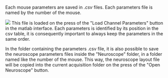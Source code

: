 Each mouse parameters are saved in _.csv_ files. Each parameters file is named by the number of the mouse.

![](https://user-images.githubusercontent.com/41677251/43194171-0f018372-9002-11e8-92df-61645a3112da.PNG)
This file is loaded on the press of the "Load Channel Parameters" button in the matlab interface.
Each parameters is identified by its position in the csv table, it is consequently important to always keep the parameters in the same order.

In the folder containing the parameters .csv file, it is also possible to save the neuroscope parameters files inside the "Neuroscope" folder, in a folder named like the number of the mouse. This way, the neuroscope layout file will be copied into the current acquisition folder on the press of the "Open Neuroscope" button.